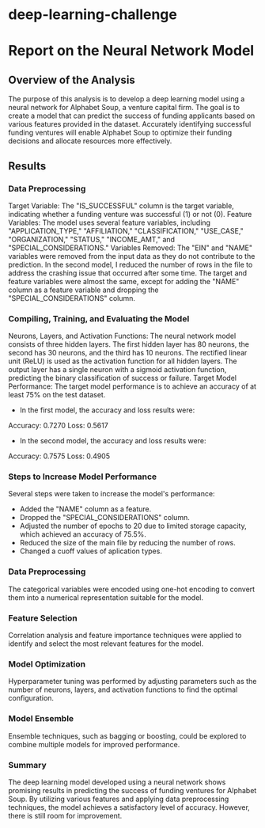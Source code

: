 # deep-learning-challenge

# Report on the Neural Network Model

## Overview of the Analysis
The purpose of this analysis is to develop a deep learning model using a neural network for Alphabet Soup, a venture capital firm. The goal is to create a model that can predict the success of funding applicants based on various features provided in the dataset. Accurately identifying successful funding ventures will enable Alphabet Soup to optimize their funding decisions and allocate resources more effectively.

## Results
### Data Preprocessing
Target Variable: The "IS_SUCCESSFUL" column is the target variable, indicating whether a funding venture was successful (1) or not (0).
Feature Variables: The model uses several feature variables, including "APPLICATION_TYPE," "AFFILIATION," "CLASSIFICATION," "USE_CASE," "ORGANIZATION," "STATUS," "INCOME_AMT," and "SPECIAL_CONSIDERATIONS."
Variables Removed: The "EIN" and "NAME" variables were removed from the input data as they do not contribute to the prediction.
In the second model, I reduced the number of rows in the file to address the crashing issue that occurred after some time. The target and feature variables were almost the same, except for adding the "NAME" column as a feature variable and dropping the "SPECIAL_CONSIDERATIONS" column.

### Compiling, Training, and Evaluating the Model
Neurons, Layers, and Activation Functions: The neural network model consists of three hidden layers. The first hidden layer has 80 neurons, the second has 30 neurons, and the third has 10 neurons. The rectified linear unit (ReLU) is used as the activation function for all hidden layers. The output layer has a single neuron with a sigmoid activation function, predicting the binary classification of success or failure.
Target Model Performance: The target model performance is to achieve an accuracy of at least 75% on the test dataset.
- In the first model, the accuracy and loss results were:

Accuracy: 0.7270
Loss: 0.5617
- In the second model, the accuracy and loss results were:

Accuracy: 0.7575
Loss: 0.4905

### Steps to Increase Model Performance
Several steps were taken to increase the model's performance:
- Added the "NAME" column as a feature.
- Dropped the "SPECIAL_CONSIDERATIONS" column.
- Adjusted the number of epochs to 20 due to limited storage capacity, which achieved an accuracy of 75.5%.
- Reduced the size of the main file by reducing the number of rows.
- Changed a cuoff values of aplication types.

### Data Preprocessing
The categorical variables were encoded using one-hot encoding to convert them into a numerical representation suitable for the model.

### Feature Selection
Correlation analysis and feature importance techniques were applied to identify and select the most relevant features for the model.

### Model Optimization
Hyperparameter tuning was performed by adjusting parameters such as the number of neurons, layers, and activation functions to find the optimal configuration.

### Model Ensemble
Ensemble techniques, such as bagging or boosting, could be explored to combine multiple models for improved performance.

### Summary
The deep learning model developed using a neural network shows promising results in predicting the success of funding ventures for Alphabet Soup. By utilizing various features and applying data preprocessing techniques, the model achieves a satisfactory level of accuracy. However, there is still room for improvement.
